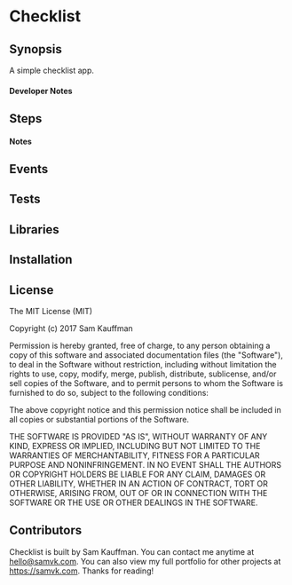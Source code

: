 # Checklist


## Synopsis

A simple checklist app.


#### Developer Notes


## Steps


#### Notes


## Events


## Tests


## Libraries


## Installation


## License

The MIT License (MIT)

Copyright (c) 2017 Sam Kauffman

Permission is hereby granted, free of charge, to any person obtaining a copy of this software and associated documentation files (the "Software"), to deal in the Software without restriction, including without limitation the rights to use, copy, modify, merge, publish, distribute, sublicense, and/or sell copies of the Software, and to permit persons to whom the Software is furnished to do so, subject to the following conditions:

The above copyright notice and this permission notice shall be included in all copies or substantial portions of the Software.

THE SOFTWARE IS PROVIDED "AS IS", WITHOUT WARRANTY OF ANY KIND, EXPRESS OR IMPLIED, INCLUDING BUT NOT LIMITED TO THE WARRANTIES OF MERCHANTABILITY, FITNESS FOR A PARTICULAR PURPOSE AND NONINFRINGEMENT. IN NO EVENT SHALL THE AUTHORS OR COPYRIGHT HOLDERS BE LIABLE FOR ANY CLAIM, DAMAGES OR OTHER LIABILITY, WHETHER IN AN ACTION OF CONTRACT, TORT OR OTHERWISE, ARISING FROM, OUT OF OR IN CONNECTION WITH THE SOFTWARE OR THE USE OR OTHER DEALINGS IN THE SOFTWARE.


## Contributors

Checklist is built by Sam Kauffman. You can contact me anytime at [hello@samvk.com](mailto:hello@samvk.com). You can also view my full portfolio for other projects at https://samvk.com. Thanks for reading!
